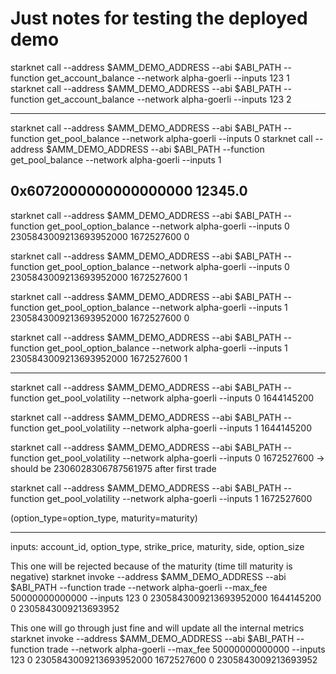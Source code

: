 # Just notes for testing the deployed demo

starknet call --address $AMM_DEMO_ADDRESS --abi $ABI_PATH --function get_account_balance --network alpha-goerli --inputs 123 1
starknet call --address $AMM_DEMO_ADDRESS --abi $ABI_PATH --function get_account_balance --network alpha-goerli --inputs 123 2
 
 --------------------------------------   
    
starknet call --address $AMM_DEMO_ADDRESS --abi $ABI_PATH --function get_pool_balance --network alpha-goerli --inputs 0
starknet call --address $AMM_DEMO_ADDRESS --abi $ABI_PATH --function get_pool_balance --network alpha-goerli --inputs 1

0x6072000000000000000    12345.0
 --------------------------------------  
    
starknet call --address $AMM_DEMO_ADDRESS --abi $ABI_PATH --function get_pool_option_balance --network alpha-goerli --inputs 0 2305843009213693952000 1672527600 0

starknet call --address $AMM_DEMO_ADDRESS --abi $ABI_PATH --function get_pool_option_balance --network alpha-goerli --inputs 0 2305843009213693952000 1672527600 1

starknet call --address $AMM_DEMO_ADDRESS --abi $ABI_PATH --function get_pool_option_balance --network alpha-goerli --inputs 1 2305843009213693952000 1672527600 0

starknet call --address $AMM_DEMO_ADDRESS --abi $ABI_PATH --function get_pool_option_balance --network alpha-goerli --inputs 1 2305843009213693952000 1672527600 1
    

 --------------------------------------  

starknet call --address $AMM_DEMO_ADDRESS --abi $ABI_PATH --function get_pool_volatility --network alpha-goerli --inputs 0 1644145200

starknet call --address $AMM_DEMO_ADDRESS --abi $ABI_PATH --function get_pool_volatility --network alpha-goerli --inputs 1 1644145200

starknet call --address $AMM_DEMO_ADDRESS --abi $ABI_PATH --function get_pool_volatility --network alpha-goerli --inputs 0 1672527600
	-> should be 2306028306787561975 after first trade

starknet call --address $AMM_DEMO_ADDRESS --abi $ABI_PATH --function get_pool_volatility --network alpha-goerli --inputs 1 1672527600

(option_type=option_type, maturity=maturity)

 --------------------------------------  
 
inputs: account_id, option_type, strike_price, maturity, side, option_size

This one will be rejected because of the maturity (time till maturity is negative)
starknet invoke --address $AMM_DEMO_ADDRESS --abi $ABI_PATH --function trade --network alpha-goerli --max_fee 50000000000000 --inputs 123 0 2305843009213693952000 1644145200 0 2305843009213693952

This one will go through just fine and will update all the internal metrics
starknet invoke --address $AMM_DEMO_ADDRESS --abi $ABI_PATH --function trade --network alpha-goerli --max_fee 50000000000000 --inputs 123 0 2305843009213693952000 1672527600 0 2305843009213693952